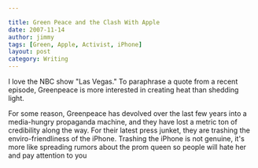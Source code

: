 ```yaml
---

title: Green Peace and the Clash With Apple
date: 2007-11-14
author: jimmy
tags: [Green, Apple, Activist, iPhone]
layout: post
category: Writing
---
```


I love the NBC show "Las Vegas."  To paraphrase a quote from a recent episode, Greenpeace is more interested in creating heat than shedding light.

For some reason, Greenpeace has devolved over the last few years into a media-hungry propaganda machine, and they have lost a metric ton of credibility along the way.  For their latest press junket, they are trashing the enviro-friendliness of the iPhone.  Trashing the iPhone is not genuine, it's more like spreading rumors about the prom queen so people will hate her and pay attention to you
